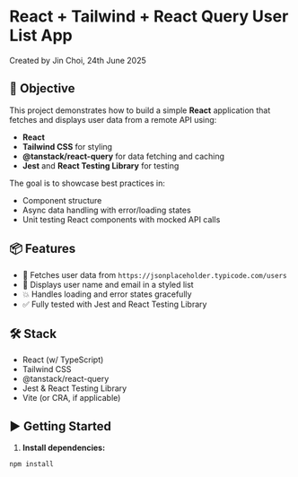 # React + Tailwind + React Query User List App

Created by Jin Choi, 24th June 2025

## 🚀 Objective

This project demonstrates how to build a simple **React** application that fetches and displays user data from a remote API using:

- **React**
- **Tailwind CSS** for styling
- **@tanstack/react-query** for data fetching and caching
- **Jest** and **React Testing Library** for testing

The goal is to showcase best practices in:

- Component structure
- Async data handling with error/loading states
- Unit testing React components with mocked API calls

## 📦 Features

- 📡 Fetches user data from `https://jsonplaceholder.typicode.com/users`
- 🧾 Displays user name and email in a styled list
- 💥 Handles loading and error states gracefully
- ✅ Fully tested with Jest and React Testing Library

## 🛠️ Stack

- React (w/ TypeScript)
- Tailwind CSS
- @tanstack/react-query
- Jest & React Testing Library
- Vite (or CRA, if applicable)

## ▶️ Getting Started

1. **Install dependencies:**

```bash
npm install
```

